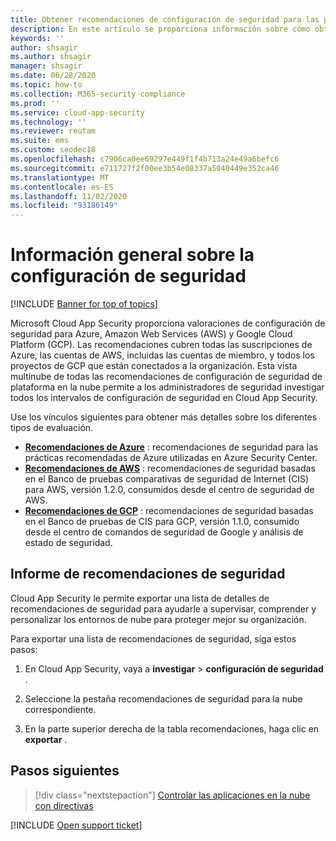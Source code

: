 ```yaml
---
title: Obtener recomendaciones de configuración de seguridad para las plataformas de nube pública
description: En este artículo se proporciona información sobre cómo obtener recomendaciones de configuración de seguridad en Cloud App Security para las plataformas de nube pública de la organización.
keywords: ''
author: shsagir
ms.author: shsagir
manager: shsagir
ms.date: 06/28/2020
ms.topic: how-to
ms.collection: M365-security-compliance
ms.prod: ''
ms.service: cloud-app-security
ms.technology: ''
ms.reviewer: reutam
ms.suite: ems
ms.custom: seodec18
ms.openlocfilehash: c7906ca0ee69297e449f1f4b713a24e49a6befc6
ms.sourcegitcommit: e711727f2f00ee3b54e08337a5040449e352ca46
ms.translationtype: MT
ms.contentlocale: es-ES
ms.lasthandoff: 11/02/2020
ms.locfileid: "93186149"
---
```

# <a name="security-configuration-overview"></a>Información general sobre la configuración de seguridad

[!INCLUDE [Banner for top of topics](includes/banner.md)]

Microsoft Cloud App Security proporciona valoraciones de configuración de seguridad para Azure, Amazon Web Services (AWS) y Google Cloud Platform (GCP). Las recomendaciones cubren todas las suscripciones de Azure, las cuentas de AWS, incluidas las cuentas de miembro, y todos los proyectos de GCP que están conectados a la organización. Esta vista multinube de todas las recomendaciones de configuración de seguridad de plataforma en la nube permite a los administradores de seguridad investigar todos los intervalos de configuración de seguridad en Cloud App Security.

Use los vínculos siguientes para obtener más detalles sobre los diferentes tipos de evaluación.

- **[Recomendaciones de Azure](security-config-azure.md)** : recomendaciones de seguridad para las prácticas recomendadas de Azure utilizadas en Azure Security Center.
- **[Recomendaciones de AWS](security-config-aws.md)** : recomendaciones de seguridad basadas en el Banco de pruebas comparativas de seguridad de Internet (CIS) para AWS, versión 1.2.0, consumidos desde el centro de seguridad de AWS.
- **[Recomendaciones de GCP](security-config-gcp.md)** : recomendaciones de seguridad basadas en el Banco de pruebas de CIS para GCP, versión 1.1.0, consumido desde el centro de comandos de seguridad de Google y análisis de estado de seguridad.

## <a name="security-recommendations-report"></a>Informe de recomendaciones de seguridad

Cloud App Security le permite exportar una lista de detalles de recomendaciones de seguridad para ayudarle a supervisar, comprender y personalizar los entornos de nube para proteger mejor su organización.

Para exportar una lista de recomendaciones de seguridad, siga estos pasos:

1. En Cloud App Security, vaya a **investigar**  >  **configuración de seguridad** .

1. Seleccione la pestaña recomendaciones de seguridad para la nube correspondiente.
1. En la parte superior derecha de la tabla recomendaciones, haga clic en **exportar** .

## <a name="next-steps"></a>Pasos siguientes

> [!div class="nextstepaction"]
> [Controlar las aplicaciones en la nube con directivas](control-cloud-apps-with-policies.md)

[!INCLUDE [Open support ticket](includes/support.md)]
